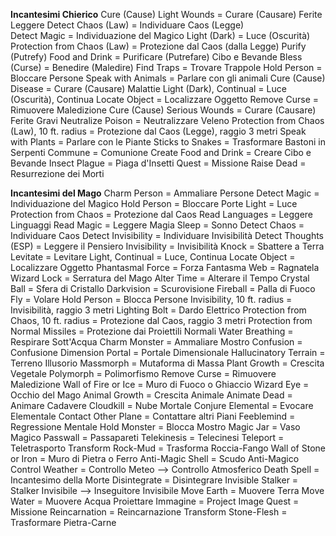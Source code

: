 **Incantesimi Chierico**
Cure (Cause) Light Wounds = Curare (Causare) Ferite Leggere 
Detect Chaos (Law) = Individuare Caos (Legge)  
Detect Magic = Individuazione del Magico
Light (Dark) = Luce (Oscurità)
Protection from Chaos (Law) = Protezione dal Caos (dalla Legge)
Purify (Putrefy) Food and Drink = Purificare (Putrefare) Cibo e Bevande
Bless (Curse) = Benedire (Maledire)
Find Traps = Trovare Trappole
Hold Person = Bloccare Persone
Speak with Animals = Parlare con gli animali 
Cure (Cause) Disease = Curare (Causare) Malattie 
Light (Dark), Continual = Luce (Oscurità), Continua
Locate Object = Localizzare Oggetto
Remove Curse = Rimuovere Maledizione
Cure (Cause) Serious Wounds = Curare (Causare) Ferite Gravi
Neutralize Poison = Neutralizzare Veleno
Protection from Chaos (Law), 10 ft. radius = Protezione dal Caos (Legge), raggio 3 metri
Speak with Plants = Parlare con le Piante 
Sticks to Snakes = Trasformare Bastoni in Serpenti
Commune = Comunione
Create Food and Drink = Creare Cibo e Bevande
Insect Plague = Piaga d'Insetti
Quest = Missione
Raise Dead = Resurrezione dei Morti

**Incantesimi del Mago**
Charm Person = Ammaliare Persone
Detect Magic = Individuazione del Magico
Hold Person = Bloccare Porte
Light = Luce
Protection from Chaos = Protezione dal Caos
Read Languages = Leggere Linguaggi
Read Magic = Leggere Magia
Sleep = Sonno
Detect Chaos = Individuare Caos 
Detect Invisibility = Individuare Invisibilità
Detect Thoughts (ESP) = Leggere il Pensiero
Invisibility = Invisibilità
Knock = Sbattere a Terra
Levitate = Levitare
Light, Continual = Luce, Continua
Locate Object = Localizzare Oggetto
Phantasmal Force = Forza Fantasma
Web = Ragnatela
Wizard Lock = Serratura del Mago
Alter Time = Alterare il Tempo
Crystal Ball = Sfera di Cristallo
Darkvision = Scurovisione
Fireball = Palla di Fuoco
Fly = Volare
Hold Person = Blocca Persone
Invisibility, 10 ft. radius = Invisibilità, raggio 3 metri
Lighting Bolt = Dardo Elettrico
Protection from Chaos, 10 ft. radius = Protezione dal Caos, raggio 3 metri
Protection from Normal Missiles = Protezione dai Proiettili Normali
Water Breathing = Respirare Sott'Acqua
Charm Monster = Ammaliare Mostro
Confusion = Confusione
Dimension Portal = Portale Dimensionale
Hallucinatory Terrain = Terreno Illusorio
Massmorph = Mutaforma di Massa
Plant Growth = Crescita Vegetale
Polymorph = Polimorfismo
Remove Curse = Rimuovere Maledizione
Wall of Fire or Ice = Muro di Fuoco o Ghiaccio
Wizard Eye = Occhio del Mago
Animal Growth = Crescita Animale
Animate Dead = Animare Cadavere 
Cloudkill = Nube Mortale
Conjure Elemental = Evocare Elementale
Contact Other Plane = Contattare altri Piani
Feeblemind = Regressione Mentale
Hold Monster = Blocca Mostro
Magic Jar = Vaso Magico
Passwall = Passapareti
Telekinesis = Telecinesi
Teleport = Teletrasporto
Transform Rock-Mud = Trasforma Roccia-Fango
Wall of Stone or Iron = Muro di Pietra o Ferro
Anti-Magic Shell = Scudo Anti-Magico
Control Weather = Controllo Meteo --> Controllo Atmosferico
Death Spell = Incantesimo della Morte
Disintegrate = Disintegrare
Invisible Stalker = Stalker Invisibile --> Inseguitore Invisibile
Move Earth = Muovere Terra
Move Water = Muovere Acqua 
Proiettare Immagine = Project Image
Quest = Missione
Reincarnation = Reincarnazione
Transform Stone-Flesh = Trasformare Pietra-Carne
